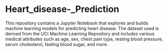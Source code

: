 # Heart_disease-_Prediction
This repository contains a Jupyter Notebook that explores and builds machine learning models for predicting heart disease. The dataset used is derived from the UCI Machine Learning Repository and includes various medical attributes such as age, sex, chest pain type, resting blood pressure, serum cholesterol, fasting blood sugar, and more.
